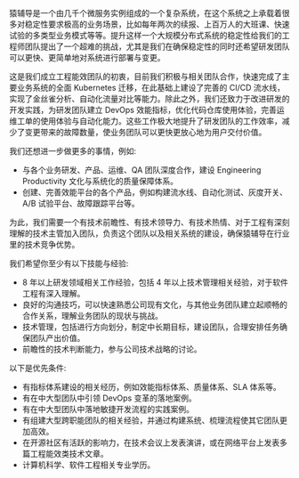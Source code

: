 猿辅导是一个由几千个微服务实例组成的一个复杂系统，在这个系统之上承载着很多对稳定性要求极高的业务场景，比如每年两次的续报、上百万人的大班课、快速试验的多类型业务模式等等。提升这样一个大规模分布式系统的稳定性给我们的工程师团队提出了一个超难的挑战，尤其是我们在确保稳定性的同时还希望研发团队可以更快、更简单地对系统进行部署与变更。

这是我们成立工程能效团队的初衷，目前我们积极与相关团队合作，快速完成了主要业务系统的全面 Kubernetes 迁移，在此基础上建设了完善的 CI/CD 流水线，实现了金丝雀分析、自动化流量对比等能力。除此之外，我们还致力于改进研发的开发实践，为研发团队建立 DevOps 效能指标，优化代码仓库使用体验，完善运维工单的使用体验与自动化能力。这些工作极大地提升了研发团队的工作效率，减少了变更带来的故障数量，使业务团队可以更快更放心地为用户交付价值。

我们还想进一步做更多的事情，例如:

* 与各个业务研发、产品、运维、QA 团队深度合作，建设 Engineering Productivity 文化与系统化的质量保障体系。
* 创建、完善效能平台的各个产品，例如构建流水线、自动化测试、灰度开关、A/B 试验平台、故障跟踪平台等。

为此，我们需要一个有技术前瞻性、有技术领导力、有技术热情、对于工程有深刻理解的技术主管加入团队，负责这个团队以及相关系统的建设，确保猿辅导在行业里的技术竞争优势。

我们希望你至少有以下技能与经验:

* 8 年以上研发领域相关工作经验，包括 4 年以上技术管理相关经验，对于软件工程有深入理解。
* 良好的沟通技巧，可以快速熟悉公司现有文化，与其他业务团队建立起顺畅的合作关系，理解业务团队的现状与挑战。
* 技术管理，包括进行方向划分，制定中长期目标，建设团队，合理安排任务确保团队产出价值。
* 前瞻性的技术判断能力，参与公司技术战略的讨论。

以下是优先条件:

* 有指标体系建设的相关经历，例如效能指标体系、质量体系、SLA 体系等。
* 有在中大型团队中引领 DevOps 变革的落地案例。
* 有在中大型团队中落地敏捷开发流程的实践案例。
* 有组建大型跨职能团队的相关经验，并通过构建系统、梳理流程使其它团队更加高效。
* 在开源社区有活跃的影响力，在技术会议上发表演讲，或在网络平台上发表多篇工程能效类技术文章。
* 计算机科学、软件工程相关专业学历。
